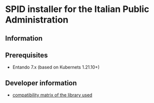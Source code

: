 # SPID installer for the Italian Public Administration

## Information

##  Prerequisites
 - Entando 7.x (based on Kubernets 1.21.10+)

## Developer information

 - [compatibility matrix of the library used](https://github.com/kubernetes-client/java/wiki/2.-Versioning-and-Compatibility)
